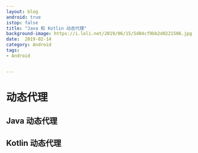 ```yaml
---
layout: blog 
android: true 
istop: false
title: "Java 和 Kotlin 动态代理" 
background-image: https://i.loli.net/2019/06/15/5d04cf9bb2d0221506.jpg
date:  2019-02-14
category: Android
tags: 
- Android


---
```


# 动态代理

## Java 动态代理

## Kotlin 动态代理





